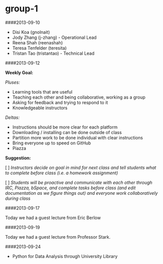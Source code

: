 group-1
=======

####2013-09-10

+ Disi Koa (gnolnait)
+ Jody Zhang (j-zhang) - Operational Lead
+ Reena Shah (reenashah)
+ Teresa Tenfelder (teresita)
+ Tristan Tao (tristantao) - Technical Lead

####2013-09-12

**Weekly Goal:**

*Pluses:*
+ Learning tools that are useful
+ Teaching each other and being collaborative, working as a group
+ Asking for feedback and trying to respond to it
+ Knowledgeable instructors

*Deltas:*
+ Instructions should be more clear for each platform
+ Downloading / installing can be done outside of class
+ Partition more work to be done individual with clear instructions
+ Bring everyone up to speed on GitHub
+ Piazza

**Suggestion:**

[  ] _Instructors decide on goal in mind for next class and tell students what to complete before class (i.e. a homework assignment)_

[  ] _Students will be proactive and communicate with each other through IRC, Piazza, bSpace, and complete tasks before class (and edit documentation as we figure things out) and everyone work collaboratively during class_

####2013-09-17

Today we had a guest lecture from Eric Berlow

####2013-09-19

Today we had a guest lecture from Professor Stark.

####2013-09-24
+ Python for Data Analysis through University Library
